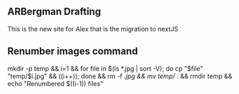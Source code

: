 ## ARBergman Drafting

This is the new site for Alex that is the migration to nextJS

## Renumber images command

mkdir -p temp && i=1 && for file in $(ls *.jpg | sort -V); do cp "$file" "temp/$i.jpg" && ((i++)); done && rm -f *.jpg && mv temp/* . && rmdir temp && echo "Renumbered $((i-1)) files"